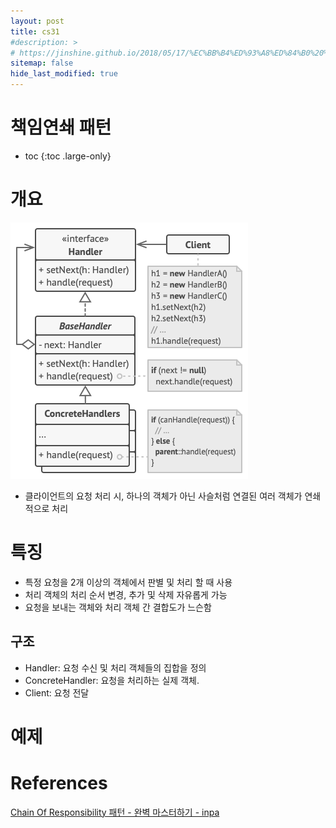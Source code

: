 ```yaml
---
layout: post
title: cs31
#description: >
# https://jinshine.github.io/2018/05/17/%EC%BB%B4%ED%93%A8%ED%84%B0%20%EA%B8%B0%EC%B4%88/%EB%A9%94%EB%AA%A8%EB%A6%AC%EA%B5%AC%EC%A1%B0/
sitemap: false
hide_last_modified: true
---
```

# 책임연쇄 패턴

* toc
{:toc .large-only}

# 개요

![](/assets/img/cs/cor.png)

- 클라이언트의 요청 처리 시, 하나의 객체가 아닌 사슬처럼 연결된 여러 객체가 연쇄적으로 처리

# 특징

- 특정 요청을 2개 이상의 객체에서 판별 및 처리 할 때 사용
- 처리 객체의 처리 순서 변경, 추가 및 삭제 자유롭게 가능
- 요청을 보내는 객체와 처리 객체 간 결합도가 느슨함

## 구조

- Handler: 요청 수신 및 처리 객체들의 집합을 정의
- ConcreteHandler: 요청을 처리하는 실제 객체. 
- Client: 요청 전달

# 예제

# References

[Chain Of Responsibility 패턴 - 완벽 마스터하기 - inpa](https://inpa.tistory.com/entry/GOF-%F0%9F%92%A0-Chain-Of-Responsibility-%ED%8C%A8%ED%84%B4-%EC%99%84%EB%B2%BD-%EB%A7%88%EC%8A%A4%ED%84%B0%ED%95%98%EA%B8%B0)
